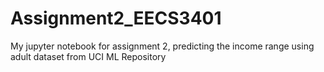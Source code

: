 # Assignment2_EECS3401
My jupyter notebook for assignment 2, predicting the income range using adult dataset from UCI ML Repository
